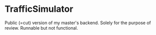 # TrafficSimulator

Public (=cut) version of my master's backend. Solely for the purpose of review. Runnable but not functional.
